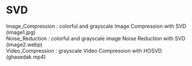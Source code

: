 # SVD
Image_Compression : colorful and grayscale Image Compression with SVD (image1.jpg)  
Noise_Reduction : colorful and grayscale image Noise Reduction with SVD (image2.webp)  
Video_Compression : grayscale Video Compression with HOSVD (ghasedak.mp4)
